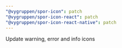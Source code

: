 ```yaml
---
"@vygruppen/spor-icon": patch
"@vygruppen/spor-icon-react": patch
"@vygruppen/spor-icon-react-native": patch
---
```


Update warning, error and info icons
